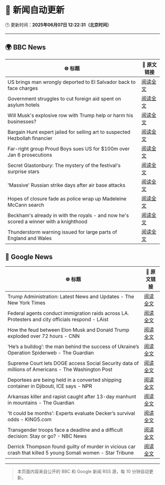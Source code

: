 # 🧠 新闻自动更新

🕒 更新时间：**2025年06月07日 12:22:31（北京时间）**

---

## 🌍 BBC News

| 🌐 标题 | 🔗 原文链接 |
|--------|-------------|
| US brings man wrongly deported to El Salvador back to face charges | [阅读全文](https://www.bbc.com/news/articles/c7v7ynv98r8o) |
| Government struggles to cut foreign aid spent on asylum hotels | [阅读全文](https://www.bbc.com/news/articles/cgmjd8evd0go) |
| Will Musk's explosive row with Trump help or harm his businesses? | [阅读全文](https://www.bbc.com/news/articles/ceqgdnd2g9xo) |
| Bargain Hunt expert jailed for selling art to suspected Hezbollah financier | [阅读全文](https://www.bbc.com/news/articles/c7539vd0wepo) |
| Far-right group Proud Boys sues US for $100m over Jan 6 prosecutions | [阅读全文](https://www.bbc.com/news/articles/cr4z7zyl0gwo) |
| Secret Glastonbury: The mystery of the festival's surprise stars | [阅读全文](https://www.bbc.com/news/articles/cvg5zd3nkkwo) |
| 'Massive' Russian strike days after air base attacks | [阅读全文](https://www.bbc.com/news/articles/cvg7zy1jq7no) |
| Hopes of closure fade as police wrap up Madeleine McCann search | [阅读全文](https://www.bbc.com/news/articles/cy8ndx4v8lro) |
| Beckham's already in with the royals - and now he's scored a winner with a knighthood | [阅读全文](https://www.bbc.com/news/articles/c5yezxvjy25o) |
| Thunderstorm warning issued for large parts of England and Wales | [阅读全文](https://www.bbc.com/news/articles/cq851x1y9eqo) |

## 📰 Google News

| 🌐 标题 | 🔗 原文链接 |
|--------|-------------|
| Trump Administration: Latest News and Updates - The New York Times | [阅读全文](https://news.google.com/rss/articles/CBMiY0FVX3lxTFBzSW9wNUxPcmtLc2pYalBtLWZuaFhKRHVIai1TbmRiVlR5Y2I0eFlxRTFMLTFDVDJRaHBDSlA4Wmw4eXB0TzAtWjhyWS1uNE12T2VkendSTmNSaWp3dWFza0d3TQ?oc=5) |
| Federal agents conduct immigration raids across LA. Protesters and city officials respond - LAist | [阅读全文](https://news.google.com/rss/articles/CBMic0FVX3lxTFAza1ljYTZxSUFuV2N4SjRmM0pmVVFxNWhpV1BOaDQ3c1c4a3hYQUFfNzdIRjFLRU5ta3FzaWMwN3JXbEZjeDktMVpTc1dBZ0lzUmw3RlVfZmJQaXQ5a09mQzMyaEkzVnlzRGVsbzFjWlAwOXc?oc=5) |
| How the feud between Elon Musk and Donald Trump exploded over 72 hours - CNN | [阅读全文](https://news.google.com/rss/articles/CBMiakFVX3lxTE9CYWRNMEppTEZzYnBnZTFkeDRTSWJIdERGNXhTQnN4T2FFMlRwRGl5SThrN3pKLWVGck45MV94UnFKcGQyMmpTTTJBa011S1FNamUtbUptY0JNRy1HSEZWdkJ6dkNGLTRvcFHSAW9BVV95cUxOcThLZHVMLXdmeWpPbFpjSldDZnFsNG1rMW1DVDZSc0ZmVDJoR0xOV2RjaFZITHFodlM5bTNtMDdSVUVXTmRZQjhOQ0V4M0lUb184enBQQmo5NFRwekJWOUM1dTVGQW9rX25MeEhFeFU?oc=5) |
| ‘He’s a bulldog’: the man behind the success of Ukraine’s Operation Spiderweb - The Guardian | [阅读全文](https://news.google.com/rss/articles/CBMirwFBVV95cUxQamoyanU5Um5vM0preWpnY2lzTGxFSHJnMDBoY3pCRDdYQ3Ruc0FGaGNoakxmTnNPNWIyZVNTMEJLYWtnNVQ5LVhIMUFDbUtmSTRnNEhNVVRxQ0FWb3RzYVpGVVBfV1Z6eUgyME5zMWd2M1FOcFBFT1RObnZNYVUwUk4zMEw1OHdiWURKaTlJYl9ackdtUTNPNnVEejh2VWFqYW1CMGtFRVlaYzdZOFh3?oc=5) |
| Supreme Court lets DOGE access Social Security data of millions of Americans - The Washington Post | [阅读全文](https://news.google.com/rss/articles/CBMioAFBVV95cUxPZTVFVmlSRmUzcW0wUXd4YWFNa21SRnZuQ2dfNUZZN2Y0anozZFVXeEUtd2ZxSEV3TG9OTFhha1gyUWVzNjRiUW9GZ0RMTEY1bDExY1RaeEFySUUxN2FIbDBsc3FjalJ2eFNESVBQcmNrcU5zNkZTdkMxNWRDNXBWX1lrRkZwZEpyS05iZUNJOWZFVjNjc1U0WW5wVjZiY1V6?oc=5) |
| Deportees are being held in a converted shipping container in Djibouti, ICE says - NPR | [阅读全文](https://news.google.com/rss/articles/CBMiigFBVV95cUxORU9jbTA5T2RnaW1HSWQtWlZKX1lLamlTcHRQZW1WOUNBVUtaN3ozV1BoZktwSFBvaEF3LU5iOFcwTmxzeDZaMjRmakdQWjdUSk5QSlB2ODllSHBUdTBKVURubjB1NWUwVW1MenF0andoSFBDeXlQdzhEczkwbExMei1DbGg4NERCUlE?oc=5) |
| Arkansas killer and rapist caught after 13-day manhunt in mountains - The Guardian | [阅读全文](https://news.google.com/rss/articles/CBMiiwFBVV95cUxPZlI4VDU2Rnc3V3hRbXpjelhZcmxiU0NOR2QxZWxZYTA2UFdwWHJ0OHI4dHA2S1lzOGY1b0hxX2dxcGtPZ3lBMGh4RXQ2WllGUkhxS2c5dGNIdmtsQk95MGliSUplclFsM1NnZ3RsX19BTjFlcU9lNGlZaFFSX3E2RkVTR0JLdzRHRmFn?oc=5) |
| ‘It could be months’: Experts evaluate Decker’s survival odds - KING5.com | [阅读全文](https://news.google.com/rss/articles/CBMiuwFBVV95cUxQdmtzS2d4T0ZYZHp1QmJfT0NkSVduV2lyUnUteFBiMlRhbm5qUlQwMV9lVzlkVHVhOU5lNUhjMGZDX2ZyMk95bms4MHRmNVpqdHRrQTlURlBzUjJGSVFtdmY4UnNNTHNTQWwxTGZxUE1PYWRjUUFabmt5RjYxTE01a0ZyZnJTckV3T0txT2JHb09iUU9iS3o4NWRtSTIwNm9hTGh5SnVIcmVMWUZIdGgxTW04TmRHWS1LRFRr?oc=5) |
| Transgender troops face a deadline and a difficult decision: Stay or go? - NBC News | [阅读全文](https://news.google.com/rss/articles/CBMixAFBVV95cUxNVzJ1S3Z4VkhDNjBjMVZCVWZMY0MyNW5uMWpLWUxGY0RMZTY2M0ZCb05yQ1JDbGxFeU16VFd2dkF4MzZkS3Qtc3VadFUxQWNHSjd5OEREbUgteFZqTUtYVktDc1kxbmFZWm03bVdFbGp6NmxKN05tUkkzZDgxd3FxNVZISkpDaV9RMHI2RU1yNk9PbGlDMDBGZG5Tb2gwZ0hhalFNeU5xSTVhdkdYTVc5OFFydUlKNGxrNjJBNjEwcElvbGdy0gFWQVVfeXFMUEVVaHpsVnlzMUdmNThmUTc5TWJIbFdxUGRMSEVVTzRnU3NaOWxHX0dENFZvM3JuYU9BNm43YnUxQ0ZNdWFTVjd3MktqeE9RWjgwSzB0WVE?oc=5) |
| Derrick Thompson found guilty of murder in vicious car crash that killed 5 young Somali women - Star Tribune | [阅读全文](https://news.google.com/rss/articles/CBMiywFBVV95cUxQSjlTQWpBYTF2Wi1KdTNSOGxYSjBHOUdxb1otWVVKbUlqSTh3aHJnS1owWWlWeGhCbEEzREliQ21xdGNRWVlUSnZDMXlLaDZNdXk4Tm9KcmpJb1Y0ZmYxLTBLVmo3QnI5X1lhYklweEEtak4xTm5iZW5CbVNQZkIxbDV3dElSbmJNQjZPVmtzX2dpaERnLVVYY1c2NDhoQTk1R1djMFYxdVoyZ1lWR1drMjBmQlYtWUpQcmd2QmUxd2hleFFJaTdHaG14QQ?oc=5) |

---
> 本页面内容来自公开的 BBC 和 Google 新闻 RSS 源，每 10 分钟自动更新。